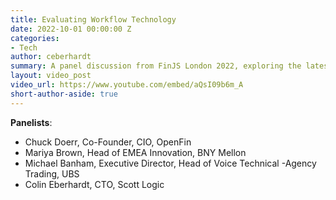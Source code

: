 ```yaml
---
title: Evaluating Workflow Technology
date: 2022-10-01 00:00:00 Z
categories:
- Tech
author: ceberhardt
summary: A panel discussion from FinJS London 2022, exploring the latest developments in desktop workflows
layout: video_post
video_url: https://www.youtube.com/embed/aQsI09b6m_A
short-author-aside: true
---
```


**Panelists**: 
 - Chuck Doerr, Co-Founder, CIO, OpenFin
 - Mariya Brown, Head of EMEA Innovation, BNY Mellon
 - Michael Banham, Executive Director, Head of Voice Technical -Agency Trading, UBS
 - Colin Eberhardt, CTO, Scott Logic
 